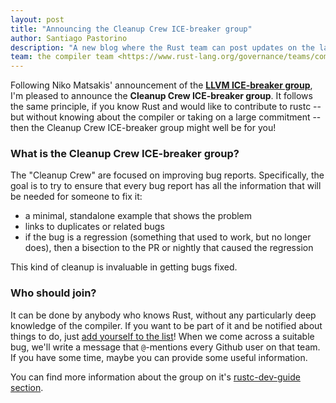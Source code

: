 ```yaml
---
layout: post
title: "Announcing the Cleanup Crew ICE-breaker group"
author: Santiago Pastorino
description: "A new blog where the Rust team can post updates on the latest developments"
team: the compiler team <https://www.rust-lang.org/governance/teams/compiler>
---
```


Following Niko Matsakis' announcement of the [**LLVM ICE-breaker
group**](https://blog.rust-lang.org/inside-rust/2019/10/22/LLVM-ICE-breakers.html),
I'm pleased to announce the **Cleanup Crew ICE-breaker group**. It
follows the same principle, if you know Rust and would like to
contribute to rustc -- but without knowing about the compiler or taking
on a large commitment -- then the Cleanup Crew ICE-breaker group might
well be for you!

### What is the Cleanup Crew ICE-breaker group?

The "Cleanup Crew" are focused on improving bug reports. Specifically,
the goal is to try to ensure that every bug report has all the
information that will be needed for someone to fix it:

- a minimal, standalone example that shows the problem
- links to duplicates or related bugs
- if the bug is a regression (something that used to work, but no
  longer does), then a bisection to the PR or nightly that caused
  the regression

This kind of cleanup is invaluable in getting bugs fixed.

### Who should join?

It can be done by anybody who knows Rust, without any particularly deep
knowledge of the compiler.  If you want to be part of it and be notified
about things to do, just [add yourself to the list][instructions here]! When we come across a suitable
bug, we'll write a message that `@`-mentions every Github user on that
team. If you have some time, maybe you can provide some useful
information.

[instructions here]: https://rust-lang.github.io/rustc-dev-guide/ice-breaker/about.html#join

You can find more information about the group on it's [rustc-dev-guide
section](https://rust-lang.github.io/rustc-dev-guide/ice-breaker/cleanup-crew.html).
